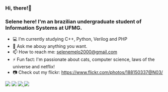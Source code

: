 ### Hi, there!👋 
### Selene here! I'm an brazilian undergraduate student of Information Systems at UFMG. 

- :computer: I’m currently studying C++, Python, Verilog and PHP
- 💬 Ask me abouy anything you want. 
- 📫 How to reach me: selenemelo2000@gmail.com
- ⚡ Fun fact: I'm passionate about cats, computer science, laws of the universe and netflix!
- :camera: Check out my flickr: https://www.flickr.com/photos/188150337@N03/



<img src="https://github-readme-stats.vercel.app/api?username=SeleneMelo&show_icons=true&theme=tokyonight&card_width=50"/>

<img src="https://github-readme-stats-eight-theta.vercel.app/api/top-langs/?username=SeleneMelo&layout=compact&langs_count=8&theme=tokyonight&include_all_commits=true&count_private=true&card_width=50"/>


<a href="https://github.com/SeleneMelo" alt="github" target="_blank">

<img src="https://img.shields.io/badge/GitHub-000000?&style=flat-square&logo=GitHub&logoColor=white">

</a>

<a href="mailto:selenemelo2000@gmail.com" alt="gmail" target="_blank">

<img src="https://img.shields.io/badge/-Gmail-FF0000?style=flat-square&labelColor=FF0000&logo=gmail&logoColor=white&link=mailto:selenemelo2000@gmail.com" />

</a>
